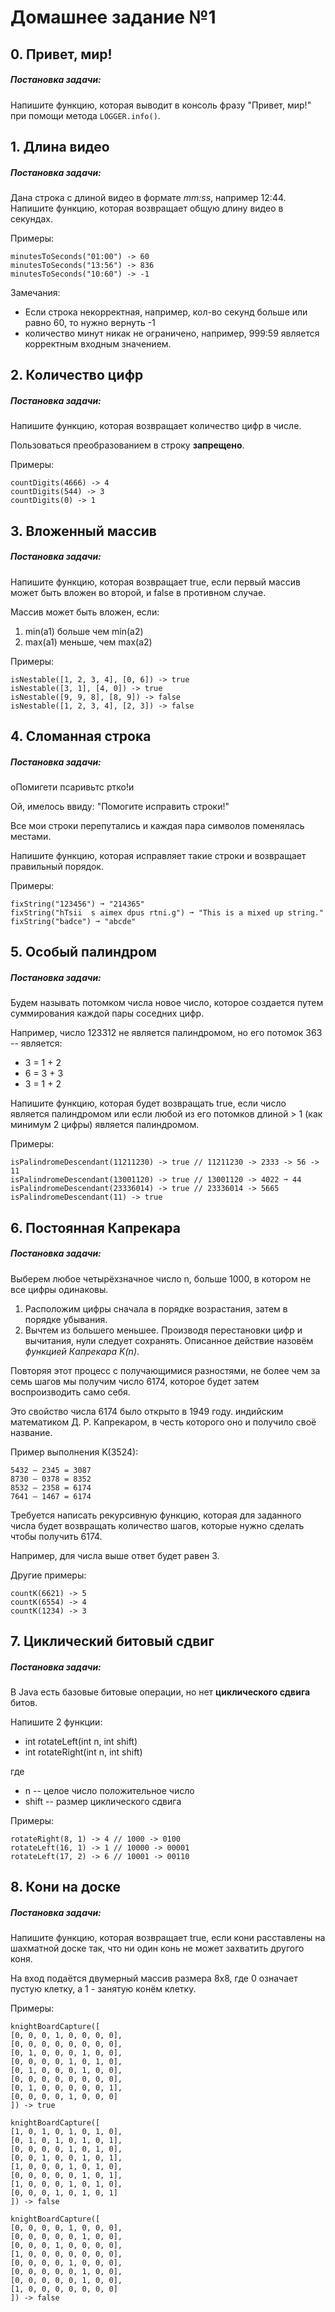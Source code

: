 # Домашнее задание №1
## 0. Привет, мир!
##### Постановка задачи:

Напишите функцию, которая выводит в консоль фразу "Привет, мир!"
при помощи метода `LOGGER.info()`.

## 1. Длина видео
##### Постановка задачи:

Дана строка с длиной видео в формате *mm:ss*, например 12:44. Напишите функцию, которая возвращает общую
длину видео в секундах.

Примеры:

    minutesToSeconds("01:00") -> 60
    minutesToSeconds("13:56") -> 836
    minutesToSeconds("10:60") -> -1

Замечания:

* Если строка некорректная, например, кол-во секунд больше или равно 60, то нужно вернуть -1
* количество минут никак не ограничено, например, 999:59 является корректным входным значением.

## 2. Количество цифр
##### Постановка задачи:

Напишите функцию, которая возвращает количество цифр в числе.

Пользоваться преобразованием в строку **запрещено**.

Примеры:

    countDigits(4666) -> 4
    countDigits(544) -> 3
    countDigits(0) -> 1 

## 3. Вложенный массив
##### Постановка задачи:

Напишите функцию, которая возвращает true, если первый массив может быть вложен во второй, и false в противном случае.

Массив может быть вложен, если:

1. min(a1) больше чем min(a2)
2. max(a1) меньше, чем max(a2)

Примеры:

    isNestable([1, 2, 3, 4], [0, 6]) -> true
    isNestable([3, 1], [4, 0]) -> true
    isNestable([9, 9, 8], [8, 9]) -> false
    isNestable([1, 2, 3, 4], [2, 3]) -> false 

## 4. Сломанная строка
##### Постановка задачи:

оПомигети псаривьтс ртко!и

Ой, имелось ввиду: "Помогите исправить строки!"

Все мои строки перепутались и каждая пара символов поменялась местами.

Напишите функцию, которая исправляет такие строки и возвращает правильный порядок.

Примеры:

    fixString("123456") ➞ "214365"
    fixString("hTsii  s aimex dpus rtni.g") ➞ "This is a mixed up string."
    fixString("badce") ➞ "abcde" 

## 5. Особый палиндром
##### Постановка задачи:

Будем называть потомком числа новое число, которое создается путем суммирования каждой пары соседних цифр.

Например, число 123312 не является палиндромом, но его потомок 363 -- является:

* 3 = 1 + 2
* 6 = 3 + 3
* 3 = 1 + 2

Напишите функцию, которая будет возвращать true, если число является палиндромом или если
любой из его потомков длиной > 1 (как минимум 2 цифры) является палиндромом.

Примеры:

    isPalindromeDescendant(11211230) -> true // 11211230 -> 2333 -> 56 -> 11
    isPalindromeDescendant(13001120) -> true // 13001120 -> 4022 ➞ 44
    isPalindromeDescendant(23336014) -> true // 23336014 -> 5665
    isPalindromeDescendant(11) -> true 

## 6. Постоянная Капрекара
##### Постановка задачи:

Выберем любое четырёхзначное число n, больше 1000, в котором не все цифры одинаковы.

1. Расположим цифры сначала в порядке возрастания, затем в порядке убывания.
2. Вычтем из большего меньшее. Производя перестановки цифр и вычитания, нули следует сохранять.
   Описанное действие назовём *функцией Капрекара K(n)*.

Повторяя этот процесс с получающимися разностями, не более чем за семь шагов мы получим число 6174, которое будет затем воспроизводить само себя.

Это свойство числа 6174 было открыто в 1949 году. индийским математиком Д. Р. Капрекаром, в честь которого оно и получило своё название.

Пример выполнения K(3524):

    5432 – 2345 = 3087
    8730 – 0378 = 8352
    8532 – 2358 = 6174
    7641 – 1467 = 6174
Требуется написать рекурсивную функцию, которая для заданного числа будет возвращать количество шагов, которые нужно сделать чтобы получить 6174.

Например, для числа выше ответ будет равен 3.

Другие примеры:

    countK(6621) -> 5
    countK(6554) -> 4
    countK(1234) -> 3 

## 7. Циклический битовый сдвиг
##### Постановка задачи:

В Java есть базовые битовые операции, но нет **циклического сдвига** битов.

Напишите 2 функции:

* int rotateLeft(int n, int shift)
* int rotateRight(int n, int shift)

где

* n -- целое число положительное число
* shift -- размер циклического сдвига

Примеры:

    rotateRight(8, 1) -> 4 // 1000 -> 0100
    rotateLeft(16, 1) -> 1 // 10000 -> 00001
    rotateLeft(17, 2) -> 6 // 10001 -> 00110 

## 8. Кони на доске
##### Постановка задачи:

Напишите функцию, которая возвращает true, если кони расставлены на шахматной доске так, что ни один конь не
может захватить другого коня.

На вход подаётся двумерный массив размера 8х8, где 0 означает пустую клетку, а 1 - занятую конём клетку.

Примеры:

    knightBoardCapture([
    [0, 0, 0, 1, 0, 0, 0, 0],
    [0, 0, 0, 0, 0, 0, 0, 0],
    [0, 1, 0, 0, 0, 1, 0, 0],
    [0, 0, 0, 0, 1, 0, 1, 0],
    [0, 1, 0, 0, 0, 1, 0, 0],
    [0, 0, 0, 0, 0, 0, 0, 0],
    [0, 1, 0, 0, 0, 0, 0, 1],
    [0, 0, 0, 0, 1, 0, 0, 0]
    ]) -> true
    
    knightBoardCapture([
    [1, 0, 1, 0, 1, 0, 1, 0],
    [0, 1, 0, 1, 0, 1, 0, 1],
    [0, 0, 0, 0, 1, 0, 1, 0],
    [0, 0, 1, 0, 0, 1, 0, 1],
    [1, 0, 0, 0, 1, 0, 1, 0],
    [0, 0, 0, 0, 0, 1, 0, 1],
    [1, 0, 0, 0, 1, 0, 1, 0],
    [0, 0, 0, 1, 0, 1, 0, 1]
    ]) -> false
    
    knightBoardCapture([
    [0, 0, 0, 0, 1, 0, 0, 0],
    [0, 0, 0, 0, 0, 1, 0, 0],
    [0, 0, 0, 1, 0, 0, 0, 0],
    [1, 0, 0, 0, 0, 0, 0, 0],
    [0, 0, 0, 0, 1, 0, 0, 0],
    [0, 0, 0, 0, 0, 1, 0, 0],
    [0, 0, 0, 0, 0, 1, 0, 0],
    [1, 0, 0, 0, 0, 0, 0, 0]
    ]) -> false
